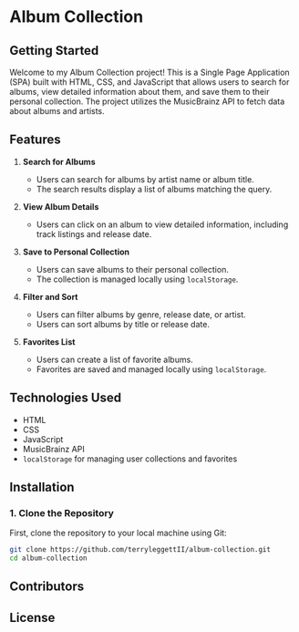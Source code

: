 # Album Collection

## Getting Started
Welcome to my Album Collection project! This is a Single Page Application (SPA) built with HTML, CSS, and JavaScript that allows users to search for albums, view detailed information about them, and save them to their personal collection. The project utilizes the MusicBrainz API to fetch data about albums and artists.

## Features
1. **Search for Albums**
   - Users can search for albums by artist name or album title.
   - The search results display a list of albums matching the query.

2. **View Album Details**
   - Users can click on an album to view detailed information, including track listings and release date.

3. **Save to Personal Collection**
   - Users can save albums to their personal collection.
   - The collection is managed locally using `localStorage`.

4. **Filter and Sort**
   - Users can filter albums by genre, release date, or artist.
   - Users can sort albums by title or release date.

5. **Favorites List**
   - Users can create a list of favorite albums.
   - Favorites are saved and managed locally using `localStorage`.

## Technologies Used
- HTML
- CSS
- JavaScript
- MusicBrainz API
- `localStorage` for managing user collections and favorites

## Installation
### 1. Clone the Repository
First, clone the repository to your local machine using Git:
```bash
git clone https://github.com/terryleggettII/album-collection.git
cd album-collection
```

## Contributors

## License